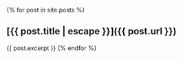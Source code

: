 {% for post in site.posts %}
## [{{ post.title | escape }}]({{ post.url }})
{{ post.excerpt }}
{% endfor %}

<!-- {% if site.next_page %}
[{{ paginator.next_page_path }}](Next »)
{% else %}
<span>Next &raquo;</span>
{% endif %} -->
